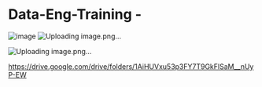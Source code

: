# Data-Eng-Training - 
![image](https://github.com/user-attachments/assets/299af1d0-e42d-4d0b-b59d-5de27f7ca0ec)
![Uploading image.png…]()

![Uploading image.png…]()

https://drive.google.com/drive/folders/1AiHUVxu53p3FY7T9GkFlSaM__nUyP-EW
